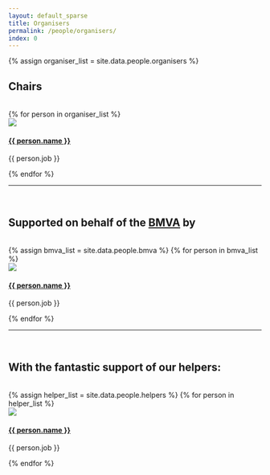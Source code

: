 ```yaml
---
layout: default_sparse
title: Organisers
permalink: /people/organisers/
index: 0
---
```



{% assign organiser_list = site.data.people.organisers %}
<h2> Chairs </h2>
<br />
<div class="row ">
{% for person in organiser_list %}
    <div class="col-12 col-sm-12 col-md-6 col-lg-3">
        <div class="text-center">
            <img src="{{ site.baseurl }}{{ person.img }}" class="rounded-circle img-fluid" style="max-width: 125px;">
            <h4 class="pt-2"><a href="{{ person.url }}">{{ person.name }}</a></h4>
            <p class="pb-2">{{ person.job }}</p>
        </div>
    </div>
{% endfor %}
</div>


<hr />
<br />
<h2> Supported on behalf of the  <a href="https://www.bmva.org/">BMVA</a> by </h2>
<br />
<div class="row">
{% assign bmva_list = site.data.people.bmva %}
{% for person in bmva_list %}
    <div class="col-sm-12 col-md-6 col-lg-3">
        <div class="text-center">
            <img src="{{ site.baseurl }}{{ person.img }}" class="rounded-circle img-fluid" style="max-width: 125px;">
            <h4 class="pt-2"><a href="{{ person.url }}">{{ person.name }}</a></h4>
            <p class="pb-2">{{ person.job }}</p>
        </div>
    </div>
{% endfor %}
</div>
<hr />
<br />
<h2> With the fantastic support of our helpers:</h2>
<br  />
<div class="row">
{% assign helper_list = site.data.people.helpers %}
{% for person in helper_list %}
    <div class="col-sm-12 col-md-3 col-lg-2">
        <div class="text-center">
            <img src="{{ site.baseurl }}{{ person.img }}" class="rounded-circle img-fluid" style="max-width: 125px;">
            <h4 class="pt-2"><a href="{{ person.url }}">{{ person.name }}</a></h4>
            <p class="pb-2">{{ person.job }}</p>
        </div>
    </div>
{% endfor %}

</div>

